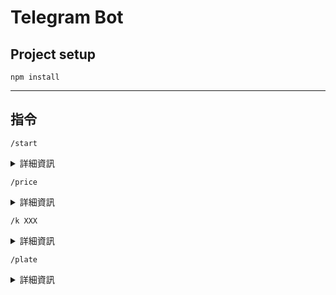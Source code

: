 # Telegram Bot


## Project setup
```
npm install
```
___
## 指令
```
/start
```
<details>
<summary>詳細資訊</summary>
</details>

```
/price
```
<details>
<summary>詳細資訊</summary>
</details>

```
/k XXX
```
<details>
<summary>詳細資訊</summary>
</details>

```
/plate
```
<details>
<summary>詳細資訊</summary>
</details>

